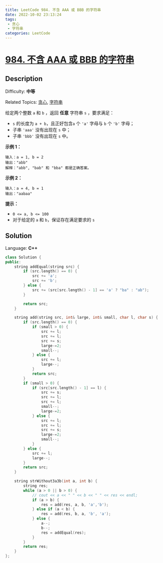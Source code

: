 ```yaml
---
title: LeetCode 984. 不含 AAA 或 BBB 的字符串
date: 2022-10-02 23:13:24
tags:
 - 贪心
 - 字符串
categories: LeetCode
---
```


# [984\. 不含 AAA 或 BBB 的字符串](https://leetcode.cn/problems/string-without-aaa-or-bbb/)

## Description

Difficulty: **中等**  

Related Topics: [贪心](https://leetcode.cn/tag/greedy/), [字符串](https://leetcode.cn/tag/string/)


给定两个整数 `a` 和 `b` ，返回 **任意** 字符串 `s` ，要求满足：

*   `s` 的长度为 `a + b`，且正好包含`a` 个 `'a'` 字母与 `b` 个 `'b'` 字母；
*   子串 `'aaa'` 没有出现在 `s` 中；
*   子串 `'bbb'` 没有出现在 `s` 中。

**示例 1：**

```
输入：a = 1, b = 2
输出："abb"
解释："abb", "bab" 和 "bba" 都是正确答案。
```

**示例 2：**

```
输入：a = 4, b = 1
输出："aabaa"
```

**提示：**

*   `0 <= a, b <= 100`
*   对于给定的 `a` 和 `b`，保证存在满足要求的 `s` 

<span style="display:block"><span style="height:0px"><span style="position:absolute">​​​</span></span></span>

## Solution

Language: **C++**

```c++
class Solution {
public:
    string addEqual(string src) {
        if (src.length() == 0) {
            src += 'a';
            src += 'b';
        } else {
            src += (src[src.length() - 1] == 'a' ? "ba" : "ab");
        }

        return src;
    }

    string add(string src, int& large, int& small, char l, char s) {
        if (src.length() == 0) {
            if (small > 0) {
                src += l;
                src += l;
                src += s;
                large-=2;
                small--;
            } else {
                src += l;
                large--;
            }
            return src;
        }
        if (small > 0) {
            if (src[src.length() - 1] == l) {
                src += s;
                src += l;
                src += l;
                small--;
                large-=2;
            } else {
                src += l;
                src += l;
                src += s;
                large-=2;
                small--;
            }
        } else {
            src += l;
            large--;
        }
        return src;
    }

    string strWithout3a3b(int a, int b) {
        string res; 
        while (a > 0 || b > 0) {
            // cout << a << " " << b << " " << res << endl;
            if (a > b) {
                res = add(res, a, b, 'a','b');
            } else if (a < b) {
                res = add(res, b, a, 'b', 'a');
            } else {
                a--;
                b--;
                res = addEqual(res);
            }
        }
        return res;
    }
};
```